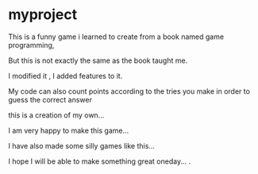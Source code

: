 # myproject
This is a funny game i learned to create from a book named game programming,

But this is not exactly the same as the book taught me.

I modified it , I added features to it.

My code can also count points according to the tries you make in order to guess the correct answer

this is a creation of my own... 

I am very happy to make this game... 

I have also made some silly games like this... 

I hope I will be able to make something great oneday... .
